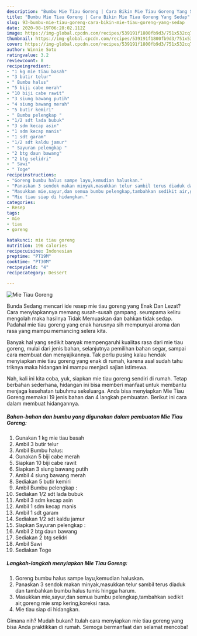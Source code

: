 ```yaml
---
description: "Bumbu Mie Tiau Goreng | Cara Bikin Mie Tiau Goreng Yang Sedap"
title: "Bumbu Mie Tiau Goreng | Cara Bikin Mie Tiau Goreng Yang Sedap"
slug: 93-bumbu-mie-tiau-goreng-cara-bikin-mie-tiau-goreng-yang-sedap
date: 2020-08-19T06:28:02.112Z
image: https://img-global.cpcdn.com/recipes/539191f1800fb9d3/751x532cq70/mie-tiau-goreng-foto-resep-utama.jpg
thumbnail: https://img-global.cpcdn.com/recipes/539191f1800fb9d3/751x532cq70/mie-tiau-goreng-foto-resep-utama.jpg
cover: https://img-global.cpcdn.com/recipes/539191f1800fb9d3/751x532cq70/mie-tiau-goreng-foto-resep-utama.jpg
author: Winnie Soto
ratingvalue: 3.2
reviewcount: 8
recipeingredient:
- "1 kg mie tiau basah"
- "3 butir telur"
- " Bumbu halus"
- "5 biji cabe merah"
- "10 biji cabe rawit"
- "3 siung bawang putih"
- "4 siung bawang merah"
- "5 butir kemiri"
- " Bumbu pelengkap "
- "1/2 sdt lada bubuk"
- "3 sdm kecap asin"
- "1 sdm kecap manis"
- "1 sdt garam"
- "1/2 sdt kaldu jamur"
- " Sayuran pelengkap "
- "2 btg daun bawang"
- "2 btg selidri"
- " Sawi"
- " Toge"
recipeinstructions:
- "Goreng bumbu halus sampe layu,kemudian haluskan."
- "Panaskan 3 sendok makan minyak,masukkan telur sambil terus diaduk dan tambahkan bumbu halus tumis hingga harum."
- "Masukkan mie,sayur,dan semua bumbu pelengkap,tambahkan sedikit air,goreng mie smp kering,koreksi rasa."
- "Mie tiau siap di hidangkan."
categories:
- Resep
tags:
- mie
- tiau
- goreng

katakunci: mie tiau goreng 
nutrition: 196 calories
recipecuisine: Indonesian
preptime: "PT19M"
cooktime: "PT30M"
recipeyield: "4"
recipecategory: Dessert

---
```



![Mie Tiau Goreng](https://img-global.cpcdn.com/recipes/539191f1800fb9d3/751x532cq70/mie-tiau-goreng-foto-resep-utama.jpg)

Bunda Sedang mencari ide resep mie tiau goreng yang Enak Dan Lezat? Cara menyiapkannya memang susah-susah gampang. seumpama keliru mengolah maka hasilnya Tidak Memuaskan dan bahkan tidak sedap. Padahal mie tiau goreng yang enak harusnya sih mempunyai aroma dan rasa yang mampu memancing selera kita.

Banyak hal yang sedikit banyak mempengaruhi kualitas rasa dari mie tiau goreng, mulai dari jenis bahan, selanjutnya pemilihan bahan segar, sampai cara membuat dan menyajikannya. Tak perlu pusing kalau hendak menyiapkan mie tiau goreng yang enak di rumah, karena asal sudah tahu triknya maka hidangan ini mampu menjadi sajian istimewa.




Nah, kali ini kita coba, yuk, siapkan mie tiau goreng sendiri di rumah. Tetap berbahan sederhana, hidangan ini bisa memberi manfaat untuk membantu menjaga kesehatan tubuhmu sekeluarga. Anda bisa menyiapkan Mie Tiau Goreng memakai 19 jenis bahan dan 4 langkah pembuatan. Berikut ini cara dalam membuat hidangannya.

<!--inarticleads1-->

##### Bahan-bahan dan bumbu yang digunakan dalam pembuatan Mie Tiau Goreng:

1. Gunakan 1 kg mie tiau basah
1. Ambil 3 butir telur
1. Ambil  Bumbu halus:
1. Gunakan 5 biji cabe merah
1. Siapkan 10 biji cabe rawit
1. Siapkan 3 siung bawang putih
1. Ambil 4 siung bawang merah
1. Sediakan 5 butir kemiri
1. Ambil  Bumbu pelengkap :
1. Sediakan 1/2 sdt lada bubuk
1. Ambil 3 sdm kecap asin
1. Ambil 1 sdm kecap manis
1. Ambil 1 sdt garam
1. Sediakan 1/2 sdt kaldu jamur
1. Siapkan  Sayuran pelengkap :
1. Ambil 2 btg daun bawang
1. Sediakan 2 btg selidri
1. Ambil  Sawi
1. Sediakan  Toge




<!--inarticleads2-->

##### Langkah-langkah menyiapkan Mie Tiau Goreng:

1. Goreng bumbu halus sampe layu,kemudian haluskan.
1. Panaskan 3 sendok makan minyak,masukkan telur sambil terus diaduk dan tambahkan bumbu halus tumis hingga harum.
1. Masukkan mie,sayur,dan semua bumbu pelengkap,tambahkan sedikit air,goreng mie smp kering,koreksi rasa.
1. Mie tiau siap di hidangkan.




Gimana nih? Mudah bukan? Itulah cara menyiapkan mie tiau goreng yang bisa Anda praktikkan di rumah. Semoga bermanfaat dan selamat mencoba!
